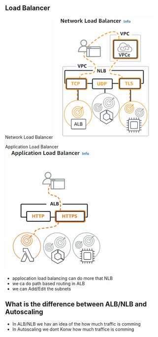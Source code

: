 ## Load Balancer  

Network Load Balancer 
![](2022-08-09-11-33-18.png)

Application Load Balancer 
![](2022-08-09-11-34-21.png)
- applocation load balancing can do more that NLB 
- we ca do path based routing in ALB 
- we can Add/Edit the subnets 


## What is the difference between ALB/NLB and Autoscaling
- In ALB/NLB  we hav an idea of the how much traffic is comming 
- In Autoscaling we dont Konw how much traffice is comming 
